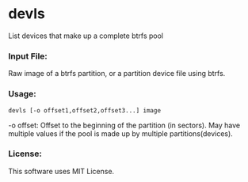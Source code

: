 # devls
List devices that make up a complete btrfs pool

### Input File:
Raw image of a btrfs partition, or a partition device file using btrfs.

### Usage:
```
devls [-o offset1,offset2,offset3...] image
```

-o offset: Offset to the beginning of the partition (in sectors).
May have multiple values if the pool is made up by multiple partitions(devices).

### License:
This software uses MIT License.
